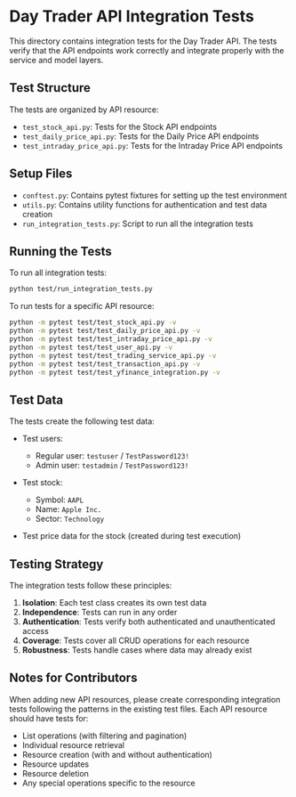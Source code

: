 # Day Trader API Integration Tests

This directory contains integration tests for the Day Trader API. The tests verify that the API endpoints work correctly and integrate properly with the service and model layers.

## Test Structure

The tests are organized by API resource:

- `test_stock_api.py`: Tests for the Stock API endpoints
- `test_daily_price_api.py`: Tests for the Daily Price API endpoints
- `test_intraday_price_api.py`: Tests for the Intraday Price API endpoints

## Setup Files

- `conftest.py`: Contains pytest fixtures for setting up the test environment
- `utils.py`: Contains utility functions for authentication and test data creation
- `run_integration_tests.py`: Script to run all the integration tests

## Running the Tests

To run all integration tests:

```bash
python test/run_integration_tests.py
```

To run tests for a specific API resource:

```bash
python -m pytest test/test_stock_api.py -v
python -m pytest test/test_daily_price_api.py -v
python -m pytest test/test_intraday_price_api.py -v
python -m pytest test/test_user_api.py -v
python -m pytest test/test_trading_service_api.py -v
python -m pytest test/test_transaction_api.py -v
python -m pytest test/test_yfinance_integration.py -v
```

## Test Data

The tests create the following test data:

- Test users:

  - Regular user: `testuser` / `TestPassword123!`
  - Admin user: `testadmin` / `TestPassword123!`

- Test stock:

  - Symbol: `AAPL`
  - Name: `Apple Inc.`
  - Sector: `Technology`

- Test price data for the stock (created during test execution)

## Testing Strategy

The integration tests follow these principles:

1. **Isolation**: Each test class creates its own test data
2. **Independence**: Tests can run in any order
3. **Authentication**: Tests verify both authenticated and unauthenticated access
4. **Coverage**: Tests cover all CRUD operations for each resource
5. **Robustness**: Tests handle cases where data may already exist

## Notes for Contributors

When adding new API resources, please create corresponding integration tests following the patterns in the existing test files. Each API resource should have tests for:

- List operations (with filtering and pagination)
- Individual resource retrieval
- Resource creation (with and without authentication)
- Resource updates
- Resource deletion
- Any special operations specific to the resource
